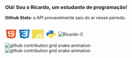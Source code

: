 ### Olá! Sou o Ricardo, um estudante de programação!

**Github Stats:** a API provavelmente saiu do ar nesse período.

<div style="display: inline_block"><br>
  <img align="center" alt="Ricardo-HTML" height="30" width="40" src="https://raw.githubusercontent.com/devicons/devicon/master/icons/html5/html5-original.svg">
  <img align="center" alt="Ricardo-CSS" height="30" width="40" src="https://raw.githubusercontent.com/devicons/devicon/master/icons/css3/css3-original.svg">
  <img align="center" alt="Ricardo-Js" height="30" width="40" src="https://raw.githubusercontent.com/devicons/devicon/master/icons/javascript/javascript-plain.svg">
  <img align="center" alt="Ricardo-Python" height="30" width="40" src="https://raw.githubusercontent.com/devicons/devicon/master/icons/python/python-original.svg">
  <img align="center" alt="Ricardo-C" height="30" width="40" src="https://icon-library.com/images/programming-icon-png/programming-icon-png-11.jpg">
</div>

![github contribution grid snake animation](https://raw.githubusercontent.com/ricardob25/ricardob25/output/snake-dark.svg)
![github contribution grid snake animation](https://raw.githubusercontent.com/ricardob25/ricardob25/output/snake-light.svg)
